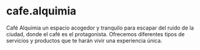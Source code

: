 # cafe.alquimia
Café Alquimia un espacio acogedor y tranquilo para escapar del ruido de la ciudad, donde el café es el protagonista. Ofrecemos diferentes tipos de servicios y productos que te harán vivir una experiencia única. 
